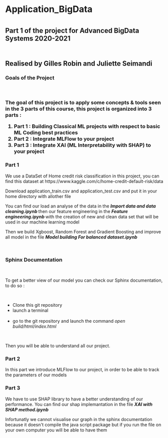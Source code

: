 <h1> Application_BigData <h1>

<h2> Part 1 of the project for Advanced BigData Systems 2020-2021 <h2>
<br>
Realised by Gilles Robin and Juliette Seimandi
 
<br>

<h3> Goals of the Project <h3>
<br>
 <p> The goal of this project is to apply some concepts & tools seen in the 3 parts of this course, this project is organized into 3 parts :</p>
<ol>
<li> Part 1 : Building Classical ML projects with respect to basic ML Coding best practices </li>
  
<li> Part 2 : Integrate MLFlow to your project </li>
  
<li> Part 3 : Integrate XAI (ML Interpretability with SHAP) to your project </li>

</ol>

<h3> Part 1 </h3>

<p>We use a DataSet of Home credit risk classification in this project, you can find this dataset at https://www.kaggle.com/c/home-credit-default-risk/data </p>
  
<p>Download application_train.csv and application_test.csv and put it in your home directory with allother file</p>

<p>You can find our load an analyse of the data in the <strong><em> Import data and data cleaning.ipynb </strong></em> then our feature engineering in the <strong><em> Feature engineering.ipynb </strong></em> with the creation of new and clean data set that will be used in our machine learning model</p>

<p>Then we build Xgboost, Random Forest and Gradient Boosting and improve all model in the file <strong><em> Model building For balanced dataset.ipynb </strong></em> </p> 
<br>
<h3> Sphinx Documentation </h3>
<br>
 <p>To get a better view of our model you can check our Sphinx documentation, to do so :</p>
<br>
<ul>
<li>  Clone this git repository </ li>
  <br>
<li>  launch a terminal </li>
  <br>
<li> go to the git repository and launch the command <em> open build/html/index.html </em> </li>
 </ul>
   <br>
 <p>Then you will be able to understand all our project.</p>
  
<h3> Part 2 </h3>
<p> In this part we introduce MLFlow to our project, in order to be able to track the parameters of our models</p>
<h3> Part 3 </h3>

<p> We have to use SHAP library to have a better understanding of our performance. You can find our shap implemantation in the file <strong><em>XAI with SHAP method.ipynb</strong></em>  </p> 
<p> Infortunatly we cannot visualise our graph in the sphinx documentation because it doesn't compile the java script package but if you run the file on your own computer you will be able to have them</p>


